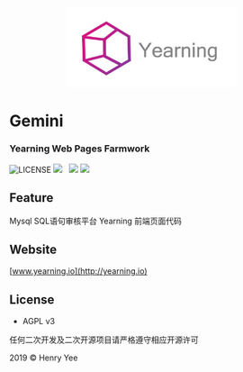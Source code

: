 <p align="center">
        <img width="300" src="logo.jpg"> 
</p>

# Gemini  
### Yearning Web Pages Farmwork
![LICENSE](https://img.shields.io/badge/license-AGPL%20-blue.svg)
![](https://img.shields.io/badge/build-release-brightgreen.svg)  
![](https://img.shields.io/badge/version-v2.0.0-brightgreen.svg) 
![](https://img.shields.io/badge/webpack-v4.0.0-brightgreen.svg) 

## Feature
Mysql SQL语句审核平台 Yearning 前端页面代码

## Website
[www.yearning.io](http://yearning.io)


## License

- AGPL v3

任何二次开发及二次开源项目请严格遵守相应开源许可

2019 © Henry Yee